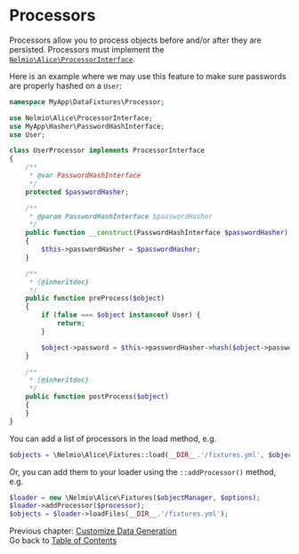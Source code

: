 # Processors

Processors allow you to process objects before and/or after they are persisted. Processors
must implement the [`Nelmio\Alice\ProcessorInterface`](../src/Nelmio/Alice/ProcessorInterface.php).

Here is an example where we may use this feature to make sure passwords are properly
hashed on a `User`:

```php
namespace MyApp\DataFixtures\Processor;

use Nelmio\Alice\ProcessorInterface;
use MyApp\Hasher\PasswordHashInterface;
use User;

class UserProcessor implements ProcessorInterface
{
    /**
     * @var PasswordHashInterface
     */
    protected $passwordHasher;

    /**
     * @param PasswordHashInterface $passwordHasher
     */
    public function __construct(PasswordHashInterface $passwordHasher)
    {
        $this->passwordHasher = $passwordHasher;
    }

    /**
     * {@inheritdoc}
     */
    public function preProcess($object)
    {
        if (false === $object instanceof User) {
            return;
        }

        $object->password = $this->passwordHasher->hash($object->password);
    }

    /**
     * {@inheritdoc}
     */
    public function postProcess($object)
    {
    }
}
```
You can add a list of processors in the load method, e.g.

```php
$objects = \Nelmio\Alice\Fixtures::load(__DIR__.'/fixtures.yml', $objectManager, $options, $processors);
```

Or, you can add them to your loader using the `::addProcessor()` method, e.g.

```php
$loader = new \Nelmio\Alice\Fixtures($objectManager, $options);
$loader->addProcessor($processor);
$objects = $loader->loadFiles(__DIR__.'/fixtures.yml');
```

Previous chapter: [Customize Data Generation](customizing-data-generation.md)<br />
Go back to [Table of Contents](../README.md#table-of-contents)
